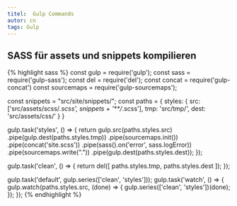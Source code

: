 ```yaml
---
titel:  Gulp Commands
autor: cn
tags: Gulp
---
```



## SASS für assets und snippets kompilieren

{% highlight sass %}
const gulp = require('gulp');
const sass = require('gulp-sass');
const del = require('del');
const concat = require('gulp-concat')
const sourcemaps = require('gulp-sourcemaps');

const snippets = "src/site/snippets/";
const paths = {
  styles: {
    src:  ['src/assets/scss/*.scss', snippets + '**/*.scss'],
    tmp:  'src/tmp/',
    dest: 'src/assets/css/'
  }
}

gulp.task('styles', () => {
  return gulp.src(paths.styles.src)
    .pipe(gulp.dest(paths.styles.tmp))
    .pipe(sourcemaps.init())
    .pipe(concat('site.scss'))
    .pipe(sass().on('error', sass.logError))
    .pipe(sourcemaps.write("."))
    .pipe(gulp.dest(paths.styles.dest));
});

gulp.task('clean', () => {
    return del([
      paths.styles.tmp, paths.styles.dest
    ]);
});

gulp.task('default', gulp.series(['clean', 'styles']));
gulp.task('watch', () => {
  gulp.watch(paths.styles.src, (done) => {
      gulp.series(['clean', 'styles'])(done);
  });
});
{% endhighlight %}
